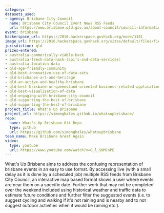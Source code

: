 ```yaml
---
category: ''
datasets_used:
- agency: Brisbane City Council
  name: Brisbane City Council Event News RSS Feeds
  url: https://www.brisbane.qld.gov.au/about-council/council-information-rates/news-publications/rss-feeds
event: brisbane
hackerspace_url: https://2016.hackerspace.govhack.org/node/1181
image_url: https://2016.hackerspace.govhack.org/sites/default/files/field/image/CRLvYeaUYAEtT9T.png
jurisdiction: qld
prizes-entered:
- australia-commerically-viable-hack
- australia-fresh-data-hack-(api’s-and-data-services)
- australia-location-data
- qld-age-friendly-community
- qld-best-innovative-use-of-data-sets
- qld-brisbanes-art-and-heritage
- qld-an-active-and-healthy-brisbane
- qld-best-brisbane-or-queensland-oriented-business-related-application
- qld-best-visualisation-of-data
- qld-engaging-with-brisbane-city-council
- qld-supporting-the-best-of-brisbane
- qld-supporting-the-best-of-brisbane
project_title: What's Up Brisbane
project_url: https://simonghales.github.io/whatsupbrisbane/
repo:
  name: What's Up Brisbane Git Repo
  type: github
  url: https://github.com/simonghales/whatsupbrisbane
team_name: Make Brisbane Great Again
video:
  type: youtube
  url: https://www.youtube.com/watch?v=G_l_SNMCnPE
---
```


What's Up Brisbane aims to address the confusing representation of brisbane events in an easy to use format. By accessing live (with a small delay as it is done by a scheduled job) multiple RSS feeds from Brisbane City Council, an interactive map based format shows a user where events are near them on a specific date. Further work that may not be completed over the weekend included using historical weather and traffic data to estimate future conditions and further filter the suggested events (i.e. to suggest cycling and walking if it's not raining and is nearby and to not suggest outdoor activities when it would be raining etc.).